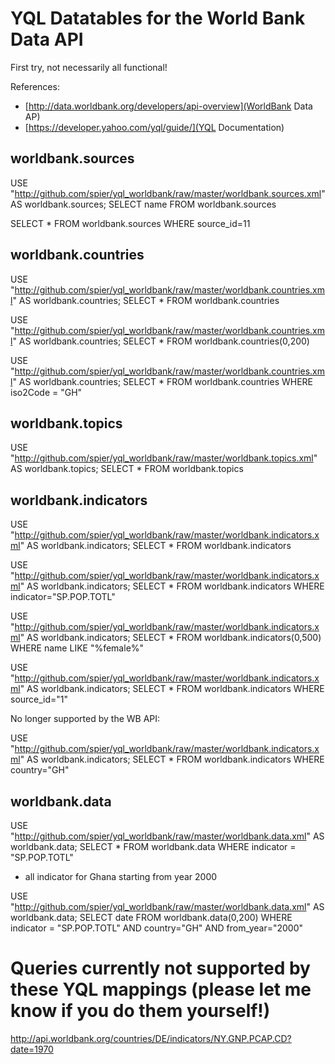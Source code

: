# YQL Datatables for the World Bank Data API

First try, not necessarily all functional!

References:

* [http://data.worldbank.org/developers/api-overview](WorldBank Data AP)
* [https://developer.yahoo.com/yql/guide/](YQL Documentation)

## worldbank.sources
USE "http://github.com/spier/yql_worldbank/raw/master/worldbank.sources.xml" AS worldbank.sources; 
SELECT name FROM worldbank.sources

SELECT * FROM worldbank.sources WHERE source_id=11

## worldbank.countries

USE "http://github.com/spier/yql_worldbank/raw/master/worldbank.countries.xml" AS worldbank.countries; 
SELECT * FROM worldbank.countries

USE "http://github.com/spier/yql_worldbank/raw/master/worldbank.countries.xml" AS worldbank.countries; 
SELECT * FROM worldbank.countries(0,200)

USE "http://github.com/spier/yql_worldbank/raw/master/worldbank.countries.xml" AS worldbank.countries; 
SELECT * FROM worldbank.countries WHERE iso2Code = "GH"

## worldbank.topics

USE "http://github.com/spier/yql_worldbank/raw/master/worldbank.topics.xml" AS worldbank.topics; 
SELECT * FROM worldbank.topics

## worldbank.indicators

USE "http://github.com/spier/yql_worldbank/raw/master/worldbank.indicators.xml" AS worldbank.indicators; 
SELECT * FROM worldbank.indicators

USE "http://github.com/spier/yql_worldbank/raw/master/worldbank.indicators.xml" AS worldbank.indicators; 
SELECT * FROM worldbank.indicators WHERE indicator="SP.POP.TOTL"

USE "http://github.com/spier/yql_worldbank/raw/master/worldbank.indicators.xml" AS worldbank.indicators; 
SELECT * FROM worldbank.indicators(0,500) WHERE name LIKE "%female%"

USE "http://github.com/spier/yql_worldbank/raw/master/worldbank.indicators.xml" AS worldbank.indicators; 
SELECT * FROM worldbank.indicators WHERE source_id="1"

No longer supported by the WB API:

USE "http://github.com/spier/yql_worldbank/raw/master/worldbank.indicators.xml" AS worldbank.indicators; 
SELECT * FROM worldbank.indicators WHERE country="GH"

## worldbank.data

USE "http://github.com/spier/yql_worldbank/raw/master/worldbank.data.xml" AS worldbank.data; 
SELECT * FROM worldbank.data WHERE indicator = "SP.POP.TOTL"

* all indicator for Ghana starting from year 2000

USE "http://github.com/spier/yql_worldbank/raw/master/worldbank.data.xml" AS worldbank.data; 
SELECT date FROM worldbank.data(0,200) WHERE indicator = "SP.POP.TOTL" AND country="GH" AND from_year="2000"


# Queries currently not supported by these YQL mappings (please let me know if you do them yourself!)
http://api.worldbank.org/countries/DE/indicators/NY.GNP.PCAP.CD?date=1970



